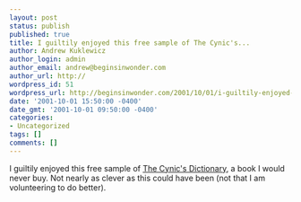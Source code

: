 ```yaml
---
layout: post
status: publish
published: true
title: I guiltily enjoyed this free sample of The Cynic's...
author: Andrew Kuklewicz
author_login: admin
author_email: andrew@beginsinwonder.com
author_url: http://
wordpress_id: 51
wordpress_url: http://beginsinwonder.com/2001/10/01/i-guiltily-enjoyed-this-free-sample-of-the-cynics/
date: '2001-10-01 15:50:00 -0400'
date_gmt: '2001-10-01 09:50:00 -0400'
categories:
- Uncategorized
tags: []
comments: []
---
```

<p>I guiltily enjoyed this free sample of <a href="http://www.i-cynic.com/definitions.asp">The Cynic's Dictionary</a>, a book I would never buy.  Not nearly as clever as this could have been (not that I am volunteering to do better).</p>
